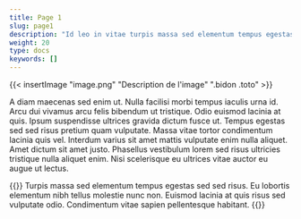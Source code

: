 ```yaml
---
title: Page 1
slug: page1
description: "Id leo in vitae turpis massa sed elementum tempus egestas."
weight: 20
type: docs
keywords: []
---
```


<style>
    .bidon{
        border-radius: 10px;
        border-color: red;
    }

    .toto{
        min-width: 100px;
    }
</style>

{{< insertImage "image.png" "Description de l'image" ".bidon .toto" >}}

A diam maecenas sed enim ut. Nulla facilisi morbi tempus iaculis urna id. Arcu dui vivamus arcu felis bibendum ut tristique. 
Odio euismod lacinia at quis. Ipsum suspendisse ultrices gravida dictum fusce ut. Tempus egestas sed sed risus pretium quam vulputate. 
Massa vitae tortor condimentum lacinia quis vel. Interdum varius sit amet mattis vulputate enim nulla aliquet. Amet dictum sit amet justo. 
Phasellus vestibulum lorem sed risus ultricies tristique nulla aliquet enim. Nisi scelerisque eu ultrices vitae auctor eu augue ut lectus.

{{<alert title="Der I14Y-Chatbot beantwortet Fragen in verschiedenen Sprachen" color="success">}}
Turpis massa sed elementum tempus egestas sed sed risus. Eu lobortis elementum nibh tellus molestie nunc non. 
Euismod lacinia at quis risus sed vulputate odio. Condimentum vitae sapien pellentesque habitant.
{{</alert>}}
